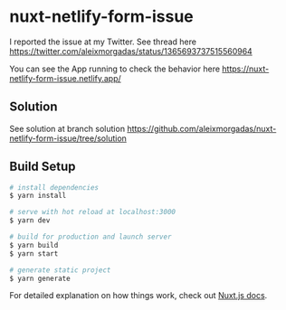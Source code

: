# nuxt-netlify-form-issue

I reported the issue at my Twitter. See thread here https://twitter.com/aleixmorgadas/status/1365693737515560964

You can see the App running to check the behavior here https://nuxt-netlify-form-issue.netlify.app/

## Solution

See solution at branch solution https://github.com/aleixmorgadas/nuxt-netlify-form-issue/tree/solution

## Build Setup

```bash
# install dependencies
$ yarn install

# serve with hot reload at localhost:3000
$ yarn dev

# build for production and launch server
$ yarn build
$ yarn start

# generate static project
$ yarn generate
```

For detailed explanation on how things work, check out [Nuxt.js docs](https://nuxtjs.org).

